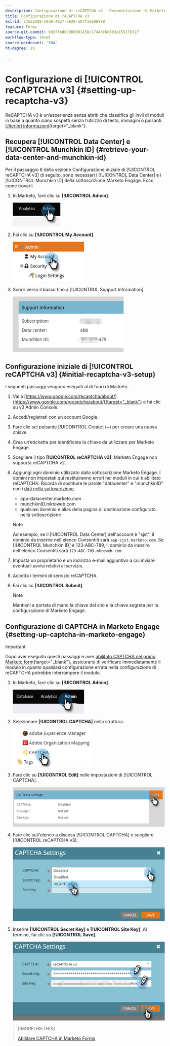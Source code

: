 ```yaml
---
description: Configurazione di reCAPTCHA v3 - Documentazione di Marketo - Documentazione del prodotto
title: Configurazione di reCAPTCHA v3
exl-id: 235a2688-59a8-4827-a929-a07f3ae06988
feature: Forms
source-git-commit: 0d37fbdb7d08901458c1744dc68893e155176327
workflow-type: tm+mt
source-wordcount: '304'
ht-degree: 1%

---
```


# Configurazione di [!UICONTROL reCAPTCHA v3] {#setting-up-recaptcha-v3}

ReCAPTCHA v3 è un’esperienza senza attriti che classifica gli invii di moduli in base a quanto siano sospetti senza l’utilizzo di testo, immagini o pulsanti. [Ulteriori informazioni](https://developers.google.com/search/blog/2018/10/introducing-recaptcha-v3-new-way-to){target="_blank"}.

## Recupera [!UICONTROL Data Center] e [!UICONTROL Munchkin ID] {#retrieve-your-data-center-and-munchkin-id}

Per il passaggio 6 della sezione Configurazione iniziale di [!UICONTROL reCAPTCHA v3] di seguito, sono necessari i [!UICONTROL Data Center] e i [!UICONTROL Munchkin ID] della sottoscrizione Marketo Engage. Ecco come trovarli.

1. In Marketo, fare clic su **[!UICONTROL Admin]**.

   ![](assets/setting-up-recaptcha-v3-1.png)

1. Fai clic su **[!UICONTROL My Account]**.

   ![](assets/setting-up-recaptcha-v3-2.png)

1. Scorri verso il basso fino a [!UICONTROL Support Information].

   ![](assets/setting-up-recaptcha-v3-3.png)

## Configurazione iniziale di [!UICONTROL reCAPTCHA v3] {#initial-recaptcha-v3-setup}

I seguenti passaggi vengono eseguiti al di fuori di Marketo.

1. Vai a [https://www.google.com/recaptcha/about/](https://www.google.com/recaptcha/about/){target="_blank"} e fai clic su v3 Admin Console.

1. Accedi/registrati con un account Google.

1. Fare clic sul pulsante [!UICONTROL Create] (+) per creare una nuova chiave.

1. Crea un’etichetta per identificare la chiave da utilizzare per Marketo Engage.

1. Scegliere il tipo **[!UICONTROL reCAPTCHA v3]**. Marketo Engage non supporta reCAPTCHA v2.

1. Aggiungi ogni dominio utilizzato dalla sottoscrizione Marketo Engage. I domini non impostati qui restituiranno errori nei moduli in cui è abilitato reCAPTCHA. Ricorda di sostituire le parole &quot;datacenter&quot; e &quot;munchkinID&quot; con i [dati nella sottoscrizione](#retrieve-your-data-center-and-munchkin-id).

   * app-datacenter.marketo.com
   * munchkinID.mktoweb.com
   * qualsiasi dominio e alias della pagina di destinazione configurato nella sottoscrizione

   >[!NOTE]
   >
   >Ad esempio, se il [!UICONTROL Data Center] dell&#39;account è &quot;sjst&quot;, il dominio da inserire nell&#39;elenco Consentiti sarà `app-sjst.marketo.com`. Se [!UICONTROL Munchkin ID] è 123-ABC-789, il dominio da inserire nell&#39;elenco Consentiti sarà `123-ABC-789.mktoweb.com`.

1. Imposta un proprietario e un indirizzo e-mail aggiuntivo a cui inviare eventuali avvisi relativi al servizio.

1. Accetta i termini di servizio reCAPTCHA.

1. Fai clic su **[!UICONTROL Submit]**.

   >[!NOTE]
   >
   >Mantieni a portata di mano la chiave del sito e la chiave segreta per la configurazione di Marketo Engage.

## Configurazione di CAPTCHA in Marketo Engage {#setting-up-captcha-in-marketo-engage}

>[!IMPORTANT]
>
>Dopo aver eseguito questi passaggi e aver [abilitato CAPTCHA nel primo Marketo form](/help/marketo/product-docs/demand-generation/forms/using-captcha/enable-captcha-in-marketo-forms.md){target="_blank"}, assicurarsi di verificare immediatamente il modulo in quanto qualsiasi configurazione errata nella configurazione di reCAPTCHA potrebbe interrompere il modulo.

1. In Marketo, fare clic su **[!UICONTROL Admin]**.

   ![](assets/setting-up-recaptcha-v3-4.png)

1. Selezionare **[!UICONTROL CAPTCHA]** nella struttura.

   ![](assets/setting-up-recaptcha-v3-5.png)

1. Fare clic su **[!UICONTROL Edit]** nelle impostazioni di [!UICONTROL CAPTCHA].

   ![](assets/setting-up-recaptcha-v3-6.png)

1. Fare clic sull&#39;elenco a discesa [!UICONTROL CAPTCHA] e scegliere [!UICONTROL reCAPTCHA v3].

   ![](assets/setting-up-recaptcha-v3-7.png)

1. Inserire **[!UICONTROL Secret Key]** e **[!UICONTROL Site Key]**. Al termine, fai clic su **[!UICONTROL Save]**.

   ![](assets/setting-up-recaptcha-v3-8.png)

>[!MORELIKETHIS]
>
>[Abilitare CAPTCHA in Marketo Forms](/help/marketo/product-docs/demand-generation/forms/using-captcha/enable-captcha-in-marketo-forms.md)
